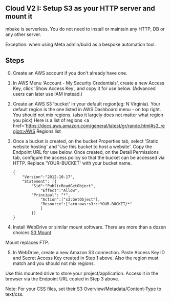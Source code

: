 ## Cloud V2 I: Setup S3 as your HTTP server and mount it

mbake is serverless. You do not need to install or maintain any HTTP, DB or any other server.

Exception: when using Meta admin/build as a bespoke automation tool.

## Steps

0. Create an AWS account if you don't already have one.

1. In AWS Menu 'Account - My Security Credentials', create a new Access Key, click 'Show Access Key', and copy it for use below. (Advanced users can later use IAM instead.)

2. Create an AWS S3 'bucket' in your default region(eg: N Virginia). Your default region is the one listed in AWS Dashboard menu - on top right. You should not mix regions. (also it largely does not matter what region you pick)
Here is a list of regions <a href='https://docs.aws.amazon.com/general/latest/gr/rande.html#s3_region>AWS Regions list</a>


3. Once a bucket is created, on the bucket Properties tab, select 'Static website hosting' and 'Use this bucket to host a website'. Copy the Endpoint URL for use below. Once created, on the Detail Permissions tab, configure the access policy so that the bucket can be accessed via HTTP. Replace 'YOUR-BUCKET' with your bucket name.

	```
	{
		"Version":"2012-10-17",
		"Statement": [{
			"Sid":"PublicReadGetObject",
				"Effect":"Allow",
			"Principal": "*",
				"Action":["s3:GetObject"],
				"Resource":["arn:aws:s3:::YOUR-BUCKET/*"
				]
			}]
	}
	```

4. Install WebDrive or similar mount software. There are more than a dozen choices <a href='https://tinyurl.com/y9rlmr4t'>S3 Mount</a>

Mount replaces FTP.

5. In WebDrive, create a new Amazon S3 connection. Paste Access Key ID and Secret Access Key created in Step 1 above. Also the region must match and you should not mix regions.

Use this mounted drive to store your project/application. Access it in the browser via the Endpoint URL copied in Step 3 above.

Note: For your CSS files, set their S3 Overview/Metadata/Content-Type to text/css.


